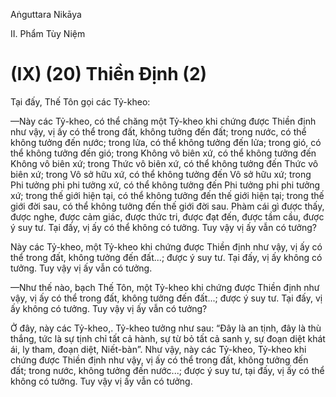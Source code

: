 Aṅguttara Nikāya

II. Phẩm Tùy Niệm

# (IX) (20) Thiền Ðịnh (2)

Tại đấy, Thế Tôn gọi các Tỷ-kheo:

—Này các Tỷ-kheo, có thể chăng một Tỷ-kheo khi chứng được Thiền định như vậy, vị ấy có thể trong đất, không tưởng đến đất; trong nước, có thể không tưởng đến nước; trong lửa, có thể không tưởng đến lửa; trong gió, có thể không tưởng đến gió; trong Không vô biên xứ, có thể không tưởng đến Không vô biên xứ; trong Thức vô biên xứ, có thể không tưởng đến Thức vô biên xứ; trong Vô sở hữu xứ, có thể không tưởng đến Vô sở hữu xứ; trong Phi tưởng phi phi tưởng xứ, có thể không tưởng đến Phi tưởng phi phi tưởng xứ; trong thế giới hiện tại, có thể không tưởng đến thế giới hiện tại; trong thế giới đời sau, có thể không tưởng đến thế giới đời sau. Phàm cái gì được thấy, được nghe, được cảm giác, được thức tri, được đạt đến, được tầm cầu, được ý suy tư. Tại đấy, vị ấy có thể không có tưởng. Tuy vậy vị ấy vẫn có tưởng?

Này các Tỷ-kheo, một Tỷ-kheo khi chứng được Thiền định như vậy, vị ấy có thể trong đất, không tưởng đến đất...; được ý suy tư. Tại đấy, vị ấy không có tưởng. Tuy vậy vị ấy vẫn có tưởng.

—Như thế nào, bạch Thế Tôn, một Tỷ-kheo khi chứng được Thiền định như vậy, vị ấy có thể trong đất, không tưởng đến đất...; được ý suy tư. Tại đấy, vị ấy không có tưởng. Tuy vậy vị ấy vẫn có tưởng?

Ở đây, này các Tỷ-kheo,. Tỷ-kheo tưởng như sau: “Ðây là an tịnh, đây là thù thắng, tức là sự tịnh chỉ tất cả hành, sự từ bỏ tất cả sanh y, sự đoạn diệt khát ái, ly tham, đoạn diệt, Niết-bàn”. Như vậy, này các Tỷ-kheo, Tỷ-kheo khi chứng được Thiền định như vậy, vị ấy có thể trong đất, không tưởng đến đất; trong nước, không tưởng đến nước...; được ý suy tư, tại đấy, vị ấy có thể không có tưởng. Tuy vậy vị ấy vẫn có tưởng.

